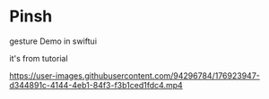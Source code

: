 # Pinsh
gesture Demo in swiftui


it's from tutorial



https://user-images.githubusercontent.com/94296784/176923947-d344891c-4144-4eb1-84f3-f3b1ced1fdc4.mp4

